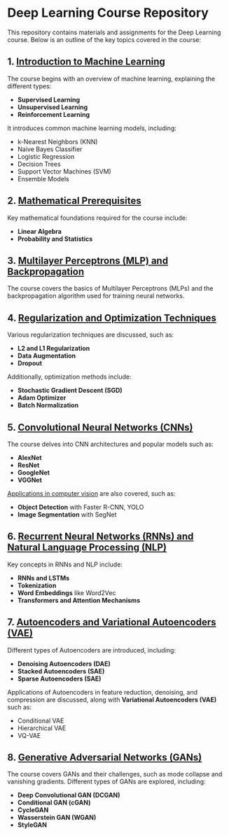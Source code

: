 # Deep Learning Course Repository 

This repository contains materials and assignments for the Deep Learning course. Below is an outline of the key topics covered in the course:

## 1. [Introduction to Machine Learning](https://github.com/MoTa2380/Deep-Learning-Course/blob/main/slides/(02)%20-%20Machine%20Learning%20Basics%20-%202023.pdf)
The course begins with an overview of machine learning, explaining the different types:
- **Supervised Learning**
- **Unsupervised Learning**
- **Reinforcement Learning**

It introduces common machine learning models, including:
- k-Nearest Neighbors (KNN)
- Naive Bayes Classifier
- Logistic Regression
- Decision Trees
- Support Vector Machines (SVM)
- Ensemble Models

## 2. [Mathematical Prerequisites](https://github.com/MoTa2380/Deep-Learning-Course/blob/main/slides/(03)%20-%20Essential%20Math%20for%20ML%20-%202023.pdf)
Key mathematical foundations required for the course include:
- **Linear Algebra**
- **Probability and Statistics**

## 3. [Multilayer Perceptrons (MLP) and Backpropagation](https://github.com/MoTa2380/Deep-Learning-Course/blob/main/slides/(04)%20-%20Perceptron%20%20MLP%20-%202023%20(1).pdf)
The course covers the basics of Multilayer Perceptrons (MLPs) and the backpropagation algorithm used for training neural networks.

## 4. [Regularization and Optimization Techniques](https://github.com/MoTa2380/Deep-Learning-Course/blob/main/slides/(05)%20-%20Regularization%20and%20Optimization%20-%202023.pdf)
Various regularization techniques are discussed, such as:
- **L2 and L1 Regularization**
- **Data Augmentation**
- **Dropout**

Additionally, optimization methods include:
- **Stochastic Gradient Descent (SGD)**
- **Adam Optimizer**
- **Batch Normalization**

## 5. [Convolutional Neural Networks (CNNs)](https://github.com/MoTa2380/Deep-Learning-Course/blob/main/slides/(06)%20-%20CNN%20Architectures%20-%202023.pdf)
The course delves into CNN architectures and popular models such as:
- **AlexNet**
- **ResNet**
- **GoogleNet**
- **VGGNet**

[Applications in computer vision](https://github.com/MoTa2380/Deep-Learning-Course/blob/main/slides/(07)%20-%20Computer%20Vision%20Application%20-%202023.pdf) are also covered, such as:
- **Object Detection** with Faster R-CNN, YOLO
- **Image Segmentation** with SegNet

## 6. [Recurrent Neural Networks (RNNs) and Natural Language Processing (NLP)](https://github.com/MoTa2380/Deep-Learning-Course/blob/main/slides/(08)%20-%20RNN%20and%20LSTM%20-%202023.pdf)
Key concepts in RNNs and NLP include:
- **RNNs and LSTMs**
- **Tokenization**
- **Word Embeddings** like Word2Vec
- **Transformers and Attention Mechanisms**

## 7. [Autoencoders and Variational Autoencoders (VAE)](https://github.com/MoTa2380/Deep-Learning-Course/blob/main/slides/(09)%20-%20AE%20and%20VAE%20-%202023.pdf)
Different types of Autoencoders are introduced, including:
- **Denoising Autoencoders (DAE)**
- **Stacked Autoencoders (SAE)**
- **Sparse Autoencoders (SAE)**

Applications of Autoencoders in feature reduction, denoising, and compression are discussed, along with **Variational Autoencoders (VAE)** such as:
- Conditional VAE
- Hierarchical VAE
- VQ-VAE

## 8. [Generative Adversarial Networks (GANs)](https://github.com/MoTa2380/Deep-Learning-Course/blob/main/slides/(10)%20-%20GAN%20-%202023.pdf)
The course covers GANs and their challenges, such as mode collapse and vanishing gradients. Different types of GANs are explored, including:
- **Deep Convolutional GAN (DCGAN)**
- **Conditional GAN (cGAN)**
- **CycleGAN**
- **Wasserstein GAN (WGAN)**
- **StyleGAN**

